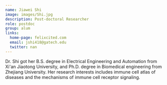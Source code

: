 ```yaml
---
name: Jiawei Shi
image: images/Shi.jpg
description: Post-doctoral Researcher
role: postdoc
group: alum
links:
  home-page: felixcited.com
  email: jshi418@gatech.edu
  twitter: nan
---
```


 Dr. Shi got her B.S. degree in Electrical Engineering and Automation from Xi'an Jiaotong University,  and Ph.D. degree in Biomedical engineering from Zhejiang University. Her research interests includes immune cell atlas of diseases and the mechanisms of immune cell receptor signaling.
